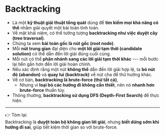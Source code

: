 # Backtracking

-   Là một **kỹ thuật giải thuật tổng quát** dùng để **tìm kiếm mọi khả
    năng có thể** nhằm giải quyết một bài toán tính toán.
-   Về mặt khái niệm, có thể tưởng tượng **backtracking như việc duyệt
    cây (tree traversal)**.
-   Chúng ta xem **bài toán gốc là nút gốc (root node)**.
-   Mỗi **nút trung gian** đại diện cho **một lời giải tạm thời
    (candidate solution)** có thể dẫn đến lời giải đúng cuối cùng.
-   Mỗi nút có thể **phân nhánh sang các lời giải tạm thời khác** ---
    mỗi bước lại tiến gần hơn đến lời giải hoàn chỉnh.
-   Nếu xác định rằng một nút **không thể** dẫn đến lời giải hợp lệ, ta
    **bỏ nút đó (abandon)** và **quay lui (backtrack)** về nút cha để
    thử hướng khác.
-   Về cơ bản, **backtracking là brute-force (thử tất cả)**,
    -   Nhưng vì **loại bỏ các hướng đi không cần thiết**, nên nó
        **nhanh hơn brute-force** thuần túy.
-   Thông thường, **backtracking sử dụng DFS (Depth-First Search)** để
    thực hiện.

------------------------------------------------------------------------

👉 Tóm lại:\
Backtracking là **duyệt toàn bộ không gian lời giải**, nhưng **biết dừng
sớm khi hướng đi sai**, giúp tiết kiệm thời gian so với brute-force.
